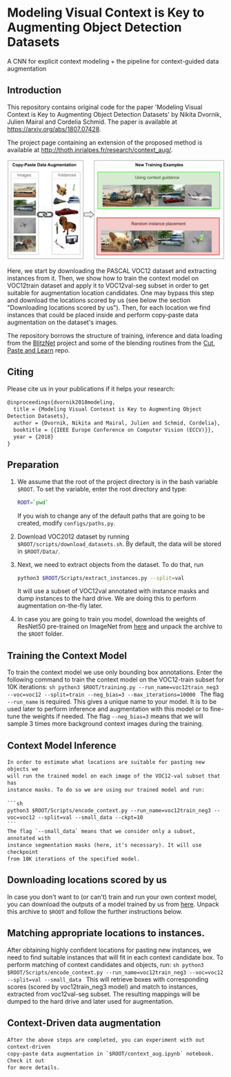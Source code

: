 # Modeling Visual Context is Key to Augmenting Object Detection Datasets

 A CNN for explicit context modeling + the pipeline for context-guided data augmentation

## Introduction
This repository contains original code for the paper 'Modeling Visual
Context is Key to Augmenting Object Detection Datasets' by Nikita Dvornik,
Julien Mairal and Cordelia Schmid.
The paper is available at https://arxiv.org/abs/1807.07428.

The project page containing an extension of the proposed method is available at
http://thoth.inrialpes.fr/research/context_aug/.

![The benefits of context guidance](./Extra/teaser.png)

Here, we start by downloading the PASCAL VOC12 dataset and extracting instances
from it. Then, we show how to train the context model on VOC12train dataset and
apply it to VOC12val-seg subset in order to get suitable for augmentation
location candidates. One may bypass this step and download the locations scored
by us (see below the section "Downloading locations scored by us"). Then, for
each location we find instances that could be placed inside and perform
copy-paste data augmentation on the dataset's images.


The repository borrows the structure of training, inference and data loading
from the [BlitzNet](https://github.com/dvornikita/blitznet) project and some of
the blending routines from the [Cut, Paste and
Learn](https://github.com/debidatta/syndata-generation) repo.

## Citing
Please cite us in your publications if it helps your research:

    @inproceedings{dvornik2018modeling,
      title = {Modeling Visual Contesxt is Key to Augmenting Object Detection Datasets},
      author = {Dvornik, Nikita and Mairal, Julien and Schmid, Cordelia},
      booktitle = {{IEEE Europe Conference on Computer Vision (ECCV)}},
      year = {2018}
    }

## Preparation
1. We assume that the root of the project directory is in the bash variable
    `$ROOT`. To set the variable, enter the root directory and type: 
    ```sh
    ROOT=`pwd`
    ```
    If you wish to change any of the default paths that are going to be created,
    modify `configs/paths.py`.
2. Download VOC2012 dataset by running `$ROOT/scripts/download_datasets.sh`. By
   default, the data will be stored in `$ROOT/Data/`.
3. Next, we need to extract objects from the dataset. To do that, run

    ```sh
    python3 $ROOT/Scripts/extract_instances.py --split=val
    ```
   It will use a subset of VOC12val 
   annotated with instance masks and dump instances to the hard drive. We are
   doing this to perform augmentation on-the-fly later.

4. In case you are going to train you model, download the weights of ResNet50
   pre-trained on ImageNet from
   [here](https://drive.google.com/open?id=1zXn4E4V3IfemEewdx_8RN80frtxRhyWR)
   and unpack the archive to the `$ROOT` folder.

## Training the Context Model
   To train the context model we use only bounding box annotations. Enter the
   following command to train the context model on the VOC12-train subset for
   10K iterations:
    ```sh
    python3 $ROOT/training.py --run_name=voc12train_neg3 --voc=voc12 --split=train --neg_bias=3 --max_iterations=10000
    ```
    The flag `--run_name` is required. This gives a unique name to your model.
    It is to be used later to perform inference and augmentation with this model
    or to fine-tune the weights if needed. The flag `--neg_bias=3` means that we
    will sample 3 times more background context images during the training.

## Context Model Inference
    In order to estimate what locations are suitable for pasting new objects we
    will run the trained model on each image of the VOC12-val subset that has
    instance masks. To do so we are using our trained model and run:

    ```sh
    python3 $ROOT/Scripts/encode_context.py --run_name=voc12train_neg3 --voc=voc12 --split=val --small_data --ckpt=10
    ```
    The flag `--small_data` means that we consider only a subset, annotated with
    instance segmentation masks (here, it's necessary). It will use checkpoint
    from 10K iterations of the specified model.

## Downloading locations scored by us
   In case you don't want to (or can't) train and run your own context model,
   you can download the outputs of a model trained by us from
   [here](https://drive.google.com/open?id=1tnF6vTyAaUZapYXD6dqI8t4ycftolLIX).
   Unpack this archive to `$ROOT` and follow the further instructions below.

## Matching appropriate locations to instances.
   After obtaining highly confident locations for pasting new instances, we need
    to find suitable instances that will fit in each context candidate box. To
    perform matching of context candidates and objects, run:
    ```sh
    python3 $ROOT/Scripts/encode_context.py --run_name=voc12train_neg3 --voc=voc12 --split=val --small_data
    ```
    This will retrieve boxes with corresponding scores (scored by voc12train_neg3
    model) and match to instances, extracted from voc12val-seg subset. The resulting
    mappings will be dumped to the hard drive and later used for augmentation.

## Context-Driven data augmentation
    After the above steps are completed, you can experiment with out context-driven
    copy-paste data augmentation in `$ROOT/context_aug.ipynb` notebook. Check it out
    for more details.

